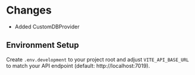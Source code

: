 # Changes
-  Added CustomDBProvider

## Environment Setup
Create `.env.development` to your project root and adjust `VITE_API_BASE_URL` to match your API endpoint (default: http://localhost:7019).
